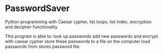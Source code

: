 # PasswordSaver
Python programming with Caesar cypher, list loops, list index, encryption and decipher functionality

This program is able to: 
  look up passwords
  add new passwords and encrypt with caesar cypher
  store these passwords to a file on the computer
  load passwords from stores password file.
